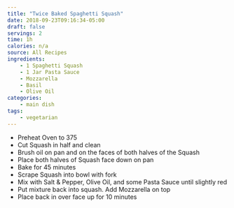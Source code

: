 ```yaml
---
title: "Twice Baked Spaghetti Squash"
date: 2018-09-23T09:16:34-05:00
draft: false
servings: 2
time: 1h
calories: n/a
source: All Recipes
ingredients:
    - 1 Spaghetti Squash
    - 1 Jar Pasta Sauce
    - Mozzarella
    - Basil
    - Olive Oil
categories:
    - main dish
tags:
    - vegetarian
---
```


* Preheat Oven to 375
* Cut Squash in half and clean
* Brush oil on pan and on the faces of both halves of the Squash
* Place both halves of Squash face down on pan
* Bake for 45 minutes
* Scrape Squash into bowl with fork
* Mix with Salt & Pepper, Olive Oil, and some Pasta Sauce until slightly red
* Put mixture back into squash. Add Mozzarella on top
* Place back in over face up for 10 minutes
